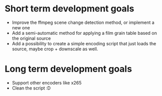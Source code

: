 # Short term development goals
- Improve the ffmpeg scene change detection method, or implement a new one
- Add a semi-automatic method for applying a film grain table based on the original source
- Add a possibility to create a simple encoding script that just loads the source, maybe crop + downscale as well.
  
# Long term development goals
- Support other encoders like x265
- Clean the script :D
